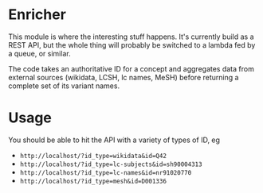 # Enricher

This module is where the interesting stuff happens. It's currently build as a REST API, but the whole thing will probably be switched to a lambda fed by a queue, or similar.

The code takes an authoritative ID for a concept and aggregates data from external sources (wikidata, LCSH, lc names, MeSH) before returning a complete set of its variant names.

# Usage

You should be able to hit the API with a variety of types of ID, eg

- `http://localhost/?id_type=wikidata&id=Q42`
- `http://localhost/?id_type=lc-subjects&id=sh90004313`
- `http://localhost/?id_type=lc-names&id=nr91020770`
- `http://localhost/?id_type=mesh&id=D001336`
